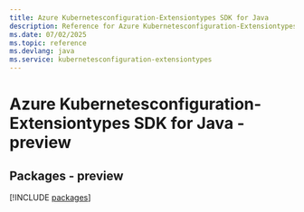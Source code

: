```yaml
---
title: Azure Kubernetesconfiguration-Extensiontypes SDK for Java
description: Reference for Azure Kubernetesconfiguration-Extensiontypes SDK for Java
ms.date: 07/02/2025
ms.topic: reference
ms.devlang: java
ms.service: kubernetesconfiguration-extensiontypes
---
```

# Azure Kubernetesconfiguration-Extensiontypes SDK for Java - preview
## Packages - preview
[!INCLUDE [packages](kubernetesconfiguration-extensiontypes-index.md)]